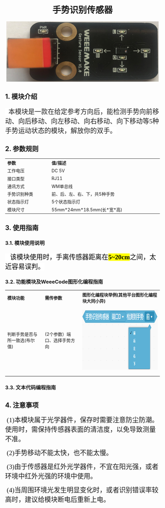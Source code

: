 <div align=center>
<h1 class="text-center">手势识别传感器</h1>
</div>

<p class=MsoNormal align=center style='text-align:center'><img width=496
  height=196 id="图片 7" src="docs\electronic_modules\rj11\gesture_sensor\20190807-104621.png"></p>

## 1. 模块介绍

<p class=MsoTitle align=left style='text-align:left'><span style='font-size:
16.0pt;font-family:宋体;color:#222222;background:white'>&nbsp; <span lang=ZH-CN>本模块是一款在给定参考方向后，能检测手势向前移动、向后移动、向左移动、向右移动、向下移动等</span>5<span
lang=ZH-CN>种手势运动状态的模块，解放你的双手。</span></span></p>

## 2. 参数规则

<table class="imagetable" style="display: table; text-align: left;">
<tr>
    <th>参数</th><th>值/描述</th>
</tr>
<tr>
    <td>工作电压</td><td>DC 5V</td>
</tr>
<tr>
    <td>接口类型</td><td>RJ11</td>
</tr>
<tr>
    <td>通讯方式</td><td>WM单总线</td>
</tr>
<tr>
    <td>手势识别种类</td><td>前、后、左、右、下，共5种手势</td>
</tr>
<tr>
    <td>状态指示灯</td><td>5个状态指示灯</td>
</tr>
<tr>
    <td>模块尺寸</td><td>55mm*24mm*18.5mm(长*宽*高)</td>
</tr>
</table>


## 3. 使用指南

### 3.1. 模块使用说明

<p class=MsoNormal><span style='font-size:16.0pt;font-family:宋体;color:black;
background:white'>&nbsp;&nbsp; <span lang=ZH-CN>该模块使用时，手离传感器距离在</span><b><span
style='background:yellow'>5~20cm</span></b><span lang=ZH-CN>之间，太近容易误判。</span></span></p>

### 3.2. 功能模块及WeeeCode图形化编程指南

<table class="imagetable" style="display: table; text-align: left;">
<tr>
    <th>模块功能</th><th>需传参数</th><th>图形化编程块举例(其他平台图形化编程块大同小异)</th>
</tr>
<tr>
    <td>判断手势是否与所一致选(布尔值)</td><td>(2个参数）端口、选择手势方向</td><td>  <p class=MsoNormal align=center style='text-align:center'><img width=496
  height=196 id="图片 7" src="docs\electronic_modules\rj11\gesture_sensor\20190807-105359.png"></p></td>
</tr>
</table>

### 3.3. 文本代码编程指南 

## 4. 注意事项 

<p class=MsoTitle><span style='font-size:16.0pt;font-family:宋体'>&nbsp;(1)<span
lang=ZH-CN>本模块属于光学器件，保存时需要注意防尘防潮。使用时，需保持传感器表面的清洁度，以免导致测量不准。</span></span></p>

<p class=MsoTitle><span style='font-size:16.0pt;font-family:宋体'>&nbsp;(2)<span
lang=ZH-CN>手势移动不能太快，也不能太慢。</span></span></p>

<p class=MsoTitle><span style='font-size:16.0pt;font-family:宋体'>&nbsp;(3)<span
lang=ZH-CN>由于传感器是红外光学器件，不宜在阳光强，或者环境中红外光强的环境中使用。</span></span></p>

<p class=MsoTitle><span style='font-size:16.0pt;font-family:宋体'>&nbsp;(4)<span
lang=ZH-CN>当周围环境光发生明显变化时，或者识别错误率较高时，建议给模块断电后重新上电。</span></span></p>
